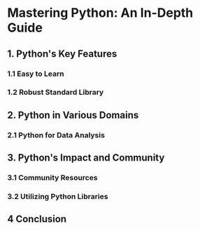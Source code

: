 # Mastering Python: An In-Depth Guide

## 1. Python's Key Features

### 1.1 Easy to Learn
### 1.2 Robust Standard Library

## 2. Python in Various Domains

### 2.1 Python for Data Analysis

## 3. Python's Impact and Community

### 3.1 Community Resources
### 3.2 Utilizing Python Libraries

## 4 Conclusion
